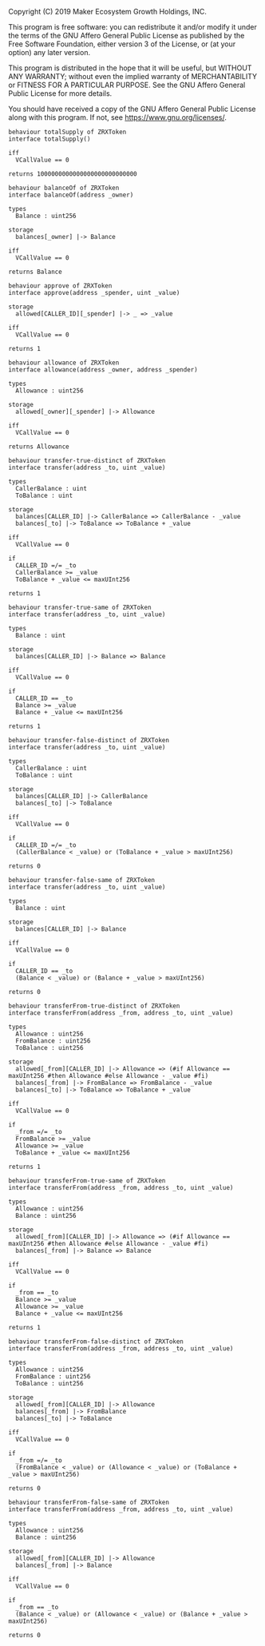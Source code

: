 Copyright (C) 2019 Maker Ecosystem Growth Holdings, INC.

This program is free software: you can redistribute it and/or modify
it under the terms of the GNU Affero General Public License as published
by the Free Software Foundation, either version 3 of the License, or
(at your option) any later version.

This program is distributed in the hope that it will be useful,
but WITHOUT ANY WARRANTY; without even the implied warranty of
MERCHANTABILITY or FITNESS FOR A PARTICULAR PURPOSE.  See the
GNU Affero General Public License for more details.

You should have received a copy of the GNU Affero General Public License
along with this program.  If not, see <https://www.gnu.org/licenses/>.

```act
behaviour totalSupply of ZRXToken
interface totalSupply()

iff
  VCallValue == 0

returns 1000000000000000000000000000
```

```act
behaviour balanceOf of ZRXToken
interface balanceOf(address _owner)

types
  Balance : uint256

storage
  balances[_owner] |-> Balance

iff
  VCallValue == 0

returns Balance
```

```act
behaviour approve of ZRXToken
interface approve(address _spender, uint _value)

storage
  allowed[CALLER_ID][_spender] |-> _ => _value

iff
  VCallValue == 0

returns 1
```

```act
behaviour allowance of ZRXToken
interface allowance(address _owner, address _spender)

types
  Allowance : uint256

storage
  allowed[_owner][_spender] |-> Allowance

iff
  VCallValue == 0

returns Allowance
```

```act
behaviour transfer-true-distinct of ZRXToken
interface transfer(address _to, uint _value)

types
  CallerBalance : uint
  ToBalance : uint

storage
  balances[CALLER_ID] |-> CallerBalance => CallerBalance - _value
  balances[_to] |-> ToBalance => ToBalance + _value

iff
  VCallValue == 0

if
  CALLER_ID =/= _to
  CallerBalance >= _value
  ToBalance + _value <= maxUInt256

returns 1
```

```act
behaviour transfer-true-same of ZRXToken
interface transfer(address _to, uint _value)

types
  Balance : uint

storage
  balances[CALLER_ID] |-> Balance => Balance

iff
  VCallValue == 0

if
  CALLER_ID == _to
  Balance >= _value
  Balance + _value <= maxUInt256

returns 1
```

```act
behaviour transfer-false-distinct of ZRXToken
interface transfer(address _to, uint _value)

types
  CallerBalance : uint
  ToBalance : uint

storage
  balances[CALLER_ID] |-> CallerBalance
  balances[_to] |-> ToBalance

iff
  VCallValue == 0

if
  CALLER_ID =/= _to
  (CallerBalance < _value) or (ToBalance + _value > maxUInt256)

returns 0
```

```act
behaviour transfer-false-same of ZRXToken
interface transfer(address _to, uint _value)

types
  Balance : uint

storage
  balances[CALLER_ID] |-> Balance

iff
  VCallValue == 0

if
  CALLER_ID == _to
  (Balance < _value) or (Balance + _value > maxUInt256)

returns 0
```

```act
behaviour transferFrom-true-distinct of ZRXToken
interface transferFrom(address _from, address _to, uint _value)

types
  Allowance : uint256
  FromBalance : uint256
  ToBalance : uint256

storage
  allowed[_from][CALLER_ID] |-> Allowance => (#if Allowance == maxUInt256 #then Allowance #else Allowance - _value #fi)
  balances[_from] |-> FromBalance => FromBalance - _value
  balances[_to] |-> ToBalance => ToBalance + _value

iff
  VCallValue == 0

if
  _from =/= _to
  FromBalance >= _value
  Allowance >= _value
  ToBalance + _value <= maxUInt256

returns 1
```

```act
behaviour transferFrom-true-same of ZRXToken
interface transferFrom(address _from, address _to, uint _value)

types
  Allowance : uint256
  Balance : uint256

storage
  allowed[_from][CALLER_ID] |-> Allowance => (#if Allowance == maxUInt256 #then Allowance #else Allowance - _value #fi)
  balances[_from] |-> Balance => Balance

iff
  VCallValue == 0

if
  _from == _to
  Balance >= _value
  Allowance >= _value
  Balance + _value <= maxUInt256

returns 1
```

```act
behaviour transferFrom-false-distinct of ZRXToken
interface transferFrom(address _from, address _to, uint _value)

types
  Allowance : uint256
  FromBalance : uint256
  ToBalance : uint256

storage
  allowed[_from][CALLER_ID] |-> Allowance
  balances[_from] |-> FromBalance
  balances[_to] |-> ToBalance

iff
  VCallValue == 0

if
  _from =/= _to
  (FromBalance < _value) or (Allowance < _value) or (ToBalance + _value > maxUInt256)

returns 0
```

```act
behaviour transferFrom-false-same of ZRXToken
interface transferFrom(address _from, address _to, uint _value)

types
  Allowance : uint256
  Balance : uint256

storage
  allowed[_from][CALLER_ID] |-> Allowance
  balances[_from] |-> Balance

iff
  VCallValue == 0

if
  _from == _to
  (Balance < _value) or (Allowance < _value) or (Balance + _value > maxUInt256)

returns 0
```
